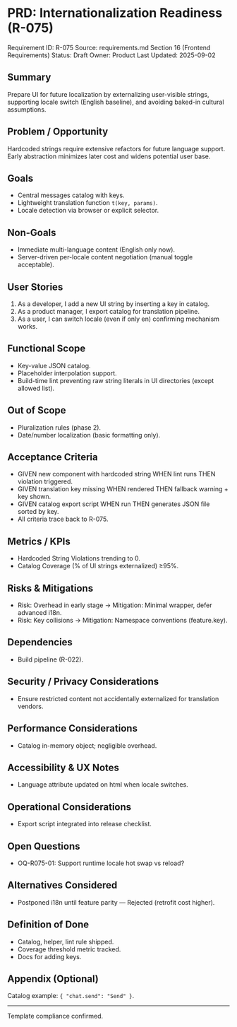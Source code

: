 # PRD: Internationalization Readiness (R-075)

Requirement ID: R-075
Source: requirements.md Section 16 (Frontend Requirements)
Status: Draft
Owner: Product
Last Updated: 2025-09-02

## Summary

Prepare UI for future localization by externalizing user-visible strings, supporting locale switch (English baseline), and avoiding baked-in cultural assumptions.

## Problem / Opportunity

Hardcoded strings require extensive refactors for future language support. Early abstraction minimizes later cost and widens potential user base.

## Goals

- Central messages catalog with keys.
- Lightweight translation function `t(key, params)`.
- Locale detection via browser or explicit selector.

## Non-Goals

- Immediate multi-language content (English only now).
- Server-driven per-locale content negotiation (manual toggle acceptable).

## User Stories

1. As a developer, I add a new UI string by inserting a key in catalog.
2. As a product manager, I export catalog for translation pipeline.
3. As a user, I can switch locale (even if only en) confirming mechanism works.

## Functional Scope

- Key-value JSON catalog.
- Placeholder interpolation support.
- Build-time lint preventing raw string literals in UI directories (except allowed list).

## Out of Scope

- Pluralization rules (phase 2).
- Date/number localization (basic formatting only).

## Acceptance Criteria

- GIVEN new component with hardcoded string WHEN lint runs THEN violation triggered.
- GIVEN translation key missing WHEN rendered THEN fallback warning + key shown.
- GIVEN catalog export script WHEN run THEN generates JSON file sorted by key.
- All criteria trace back to R-075.

## Metrics / KPIs

- Hardcoded String Violations trending to 0.
- Catalog Coverage (% of UI strings externalized) ≥95%.

## Risks & Mitigations

- Risk: Overhead in early stage → Mitigation: Minimal wrapper, defer advanced i18n.
- Risk: Key collisions → Mitigation: Namespace conventions (feature.key).

## Dependencies

- Build pipeline (R-022).

## Security / Privacy Considerations

- Ensure restricted content not accidentally externalized for translation vendors.

## Performance Considerations

- Catalog in-memory object; negligible overhead.

## Accessibility & UX Notes

- Language attribute updated on html when locale switches.

## Operational Considerations

- Export script integrated into release checklist.

## Open Questions

- OQ-R075-01: Support runtime locale hot swap vs reload?

## Alternatives Considered

- Postponed i18n until feature parity — Rejected (retrofit cost higher).

## Definition of Done

- Catalog, helper, lint rule shipped.
- Coverage threshold metric tracked.
- Docs for adding keys.

## Appendix (Optional)

Catalog example: `{ "chat.send": "Send" }`.

---
Template compliance confirmed.
